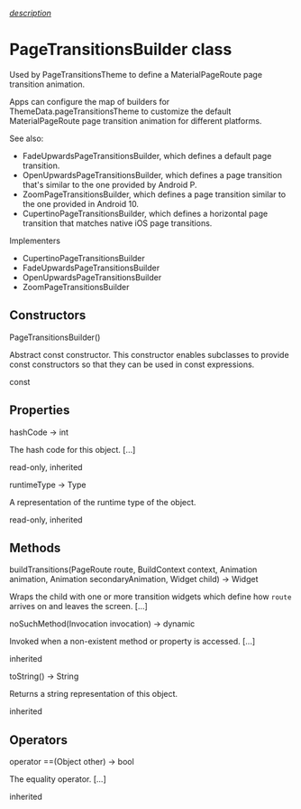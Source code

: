 [*description*][description]

# PageTransitionsBuilder class #

Used by PageTransitionsTheme to define a MaterialPageRoute page transition animation.

Apps can configure the map of builders for ThemeData.pageTransitionsTheme to customize the default MaterialPageRoute page transition animation for different platforms.

See also:

 *  FadeUpwardsPageTransitionsBuilder, which defines a default page transition.
 *  OpenUpwardsPageTransitionsBuilder, which defines a page transition that's similar to the one provided by Android P.
 *  ZoomPageTransitionsBuilder, which defines a page transition similar to the one provided in Android 10.
 *  CupertinoPageTransitionsBuilder, which defines a horizontal page transition that matches native iOS page transitions.

Implementers

 *  CupertinoPageTransitionsBuilder
 *  FadeUpwardsPageTransitionsBuilder
 *  OpenUpwardsPageTransitionsBuilder
 *  ZoomPageTransitionsBuilder

## Constructors ##

PageTransitionsBuilder()

Abstract const constructor. This constructor enables subclasses to provide const constructors so that they can be used in const expressions.

const

## Properties ##

hashCode → int

The hash code for this object. \[...\]

read-only, inherited

runtimeType → Type

A representation of the runtime type of the object.

read-only, inherited

## Methods ##

buildTransitions<T>(PageRoute<T> route, BuildContext context, Animation<double> animation, Animation<double> secondaryAnimation, Widget child) → Widget

Wraps the child with one or more transition widgets which define how `route` arrives on and leaves the screen. \[...\]

noSuchMethod(Invocation invocation) → dynamic

Invoked when a non-existent method or property is accessed. \[...\]

inherited

toString() → String

Returns a string representation of this object.

inherited

## Operators ##

operator ==(Object other) → bool

The equality operator. \[...\]

inherited


[description]: https://github.com/flutter/flutter/blob/master/packages/flutter/lib/src/material/page_transitions_theme.dart#L404